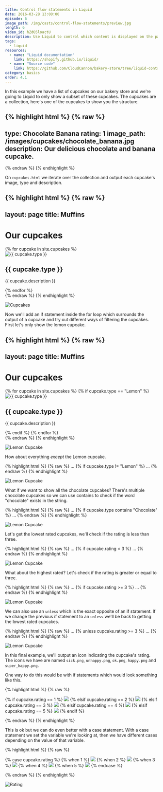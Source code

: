 ```yaml
---
title: Control flow statements in Liquid
date: 2016-03-28 13:00:00
episode: 6
image_path: /img/casts/control-flow-statements/preview.jpg
length: 6
video_id: hZdO5loactU
description: Use Liquid to control which content is displayed on the page
tags:
  - liquid
resources:
  - name: "Liquid documentation"
    link: https://shopify.github.io/liquid/
  - name: "Source code"
    link: https://github.com/CloudCannon/bakery-store/tree/liquid-control-flow
category: basics
order: 4.1
---
```

In this example we have a list of cupcakes on our bakery store and we're going to Liquid to only show a subset of these cupcakes. The cupcakes are a collection, here's one of the cupcakes to show you the structure.

{% highlight html %}
{% raw %}
---
type: Chocolate Banana
rating: 1
image_path: /images/cupcakes/chocolate_banana.jpg
description: Our delicious chocolate and banana cupcake.
---
{% endraw %}
{% endhighlight %}


On `cupcakes.html` we iterate over the collection and output each cupcake's image, type and description.

{% highlight html %}
{% raw %}
---
layout: page
title: Muffins
---
<h1>Our cupcakes</h1>

<div class="cupcakes">
{% for cupcake in site.cupcakes %}
  <div class="cupcake">
    <div class="image"><img src="{{ cupcake.image_path }}" alt="{{ cupcake.type }}" /></div>
    <h2>{{ cupcake.type }}</h2>
    <p>{{ cupcake.description }}</p>
  </div>
{% endfor %}
</div>
{% endraw %}
{% endhighlight %}

![Cupcakes](/img/casts/control-flow-statements/cupcakes.png)

Now we'll add an if statement inside the for loop which surrounds the output of a cupcake and try out different ways of filtering the cupcakes. First let's only show the lemon cupcake.

{% highlight html %}
{% raw %}
---
layout: page
title: Muffins
---
<h1>Our cupcakes</h1>

<div class="cupcakes">
{% for cupcake in site.cupcakes %}
  {% if cupcake.type == "Lemon" %}
    <div class="cupcake">
      <div class="image"><img src="{{ cupcake.image_path }}" alt="{{ cupcake.type }}" /></div>
      <h2>{{ cupcake.type }}</h2>
      <p>{{ cupcake.description }}</p>
    </div>
  {% endif %}
{% endfor %}
</div>
{% endraw %}
{% endhighlight %}

![Lemon Cupcake](/img/casts/control-flow-statements/lemon.png)

How about everything *except* the Lemon cupcake.

{% highlight html %}
{% raw %}
...
{% if cupcake.type != "Lemon" %}
...
{% endraw %}
{% endhighlight %}

![Lemon Cupcake](/img/casts/control-flow-statements/not-lemon.png)

What if we want to show all the chocolate cupcakes? There's multiple chocolate cupcakes so we can use contains to check if the word "chocolate" exists in the string.

{% highlight html %}
{% raw %}
...
{% if cupcake.type contains "Chocolate" %}
...
{% endraw %}
{% endhighlight %}

![Lemon Cupcake](/img/casts/control-flow-statements/chocolate.png)

Let's get the lowest rated cupcakes, we'll check if the rating is less than three.

{% highlight html %}
{% raw %}
...
{% if cupcake.rating < 3 %}
...
{% endraw %}
{% endhighlight %}

![Lemon Cupcake](/img/casts/control-flow-statements/less-than.png)

What about the highest rated? Let's check if the rating is greater or equal to three.

{% highlight html %}
{% raw %}
...
{% if cupcake.rating >= 3 %}
...
{% endraw %}
{% endhighlight %}

![Lemon Cupcake](/img/casts/control-flow-statements/greater-than.png)

We can also use an `unless` which is the exact opposite of an if statement. If we change the previous if statement to an `unless` we'll be back to getting the lowest rated cupcakes.

{% highlight html %}
{% raw %}
...
{% unless cupcake.rating >= 3 %}
...
{% endraw %}
{% endhighlight %}

![Lemon Cupcake](/img/casts/control-flow-statements/less-than.png)

In this final example, we'll output an icon indicating the cupcake's rating. The icons we have are named `sick.png`, `unhappy.png`, `ok.png`, `happy.png` and `super_happy.png`.

One way to do this would be with if statements which would look something like this.

{% highlight html %}
{% raw %}
<p class="rating">
  {% if cupcake.rating == 1 %}
    <img src="/images/rating/sick.png"/>
  {% elsif cupcake.rating == 2 %}
    <img src="/images/rating/unhappy.png"/>
  {% elsif cupcake.rating == 3 %}
    <img src="/images/rating/ok.png"/>
  {% elsif cupcake.rating == 4 %}
    <img src="/images/rating/happy.png"/>
  {% elsif cupcake.rating == 5 %}
    <img src="/images/rating/super_happy.png"/>
  {% endif %}
</p>
{% endraw %}
{% endhighlight %}


This is ok but we can do even better with a case statement. With a case statement we set the variable we're looking at, then we have different cases depending on the value of that variable.

{% highlight html %}
{% raw %}
<p class="rating">
  {% case cupcake.rating %}
    {% when 1 %}
      <img src="/images/rating/sick.png"/>
    {% when 2 %}
      <img src="/images/rating/unhappy.png"/>
    {% when 3 %}
      <img src="/images/rating/ok.png"/>
    {% when 4 %}
      <img src="/images/rating/happy.png"/>
    {% when 5 %}
      <img src="/images/rating/super_happy.png"/>
  {% endcase %}
</p>
{% endraw %}
{% endhighlight %}

![Rating](/img/casts/control-flow-statements/rating.png)
